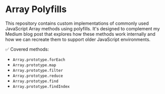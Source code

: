 # Array Polyfills

This repository contains custom implementations of commonly used JavaScript Array methods using polyfills. It's designed to complement my Medium blog post that explores how these methods work internally and how we can recreate them to support older JavaScript environments.

✅ Covered methods:

- `Array.prototype.forEach`
- `Array.prototype.map`
- `Array.prototype.filter`
- `Array.prototype.reduce`
- `Array.prototype.find`
- `Array.prototype.findIndex`